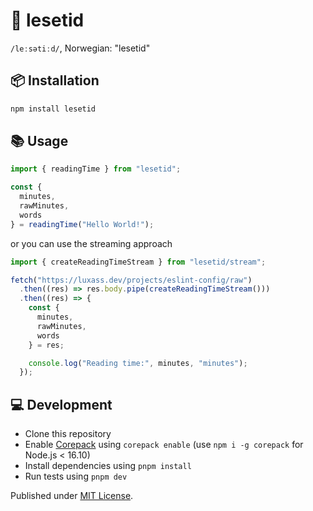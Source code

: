 # 📖 lesetid

`/leːsətiːd/`, Norwegian: "lesetid"

## 📦 Installation

```sh
npm install lesetid
```

## 📚 Usage

```ts
import { readingTime } from "lesetid";

const {
  minutes,
  rawMinutes,
  words
} = readingTime("Hello World!");
```

or you can use the streaming approach

```ts
import { createReadingTimeStream } from "lesetid/stream";

fetch("https://luxass.dev/projects/eslint-config/raw")
  .then((res) => res.body.pipe(createReadingTimeStream()))
  .then((res) => {
    const {
      minutes,
      rawMinutes,
      words
    } = res;

    console.log("Reading time:", minutes, "minutes");
  });
```

## 💻 Development

- Clone this repository
- Enable [Corepack](https://github.com/nodejs/corepack) using `corepack enable` (use `npm i -g corepack` for Node.js < 16.10)
- Install dependencies using `pnpm install`
- Run tests using `pnpm dev`

Published under [MIT License](./LICENCE).
